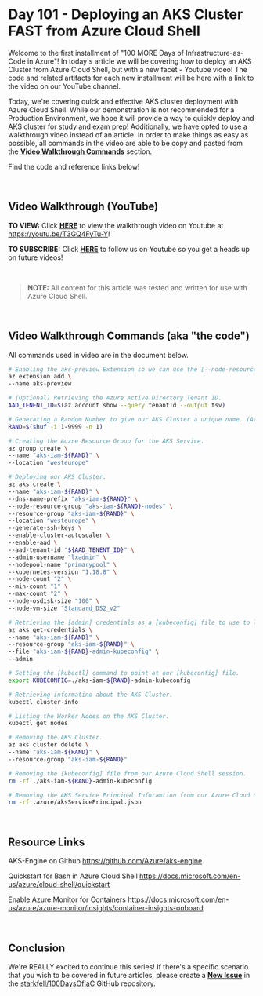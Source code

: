 # Day 101 - Deploying an AKS Cluster FAST from Azure Cloud Shell

Welcome to the first installment of "100 MORE Days of Infrastructure-as-Code in Azure"! In today's article we will be covering how to deploy an AKS Cluster from Azure Cloud Shell, but with a new facet - Youtube video! The code and related artifacts for each new installment will be here with a link to the video on our YouTube channel.

Today, we're covering quick and effective AKS cluster deployment with Azure Cloud Shell. While our demonstration is not recommended for a Production Environment, we hope it will provide a way to quickly deploy and AKS cluster for study and exam prep! Additionally, we have opted to use a walkthrough video instead of an article. In order to make things as easy as possible, all commands in the video are able to be copy and pasted from the **[Video Walkthrough Commands](#video-walkthrough-commands)** section.

Find the code and reference links below!

</br>


## Video Walkthrough (YouTube)

**TO VIEW:** Click **[HERE](https://youtu.be/T3GQ4FyTu-Y)** to view the walkthrough video on Youtube at https://youtu.be/T3GQ4FyTu-Y!

**TO SUBSCRIBE:** Click **[HERE](https://www.youtube.com/channel/UCAr0yk0um7lwLjmrKfzwyig?sub_confirmation=1)** to follow us on Youtube so you get a heads up on future videos!

</br>

> **NOTE:** All content for this article was tested and written for use with Azure Cloud Shell.

</br>

## Video Walkthrough Commands (aka "the code")

All commands used in video are in the document below.

```bash
# Enabling the aks-preview Extension so we can use the [--node-resource-group] parameter.
az extension add \
--name aks-preview

# (Optional) Retrieving the Azure Active Directory Tenant ID.
AAD_TENENT_ID=$(az account show --query tenantId --output tsv)

# Generating a Random Number to give our AKS Cluster a unique name. (At least good enough for this demo)
RAND=$(shuf -i 1-9999 -n 1)

# Creating the Auzre Resource Group for the AKS Service.
az group create \
--name "aks-iam-${RAND}" \
--location "westeurope"

# Deploying our AKS Cluster.
az aks create \
--name "aks-iam-${RAND}" \
--dns-name-prefix "aks-iam-${RAND}" \
--node-resource-group "aks-iam-${RAND}-nodes" \
--resource-group "aks-iam-${RAND}" \
--location "westeurope" \
--generate-ssh-keys \
--enable-cluster-autoscaler \
--enable-aad \
--aad-tenant-id "${AAD_TENENT_ID}" \
--admin-username "lxadmin" \
--nodepool-name "primarypool" \
--kubernetes-version "1.18.8" \
--node-count "2" \
--min-count "1" \
--max-count "2" \
--node-osdisk-size "100" \
--node-vm-size "Standard_DS2_v2"

# Retrieving the [admin] credentials as a [kubeconfig] file to use to login to the AKS Cluster.
az aks get-credentials \
--name "aks-iam-${RAND}" \
--resource-group "aks-iam-${RAND}" \
--file "aks-iam-${RAND}-admin-kubeconfig" \
--admin

# Setting the [kubectl] command to point at our [kubeconfig] file.
export KUBECONFIG=./aks-iam-${RAND}-admin-kubeconfig

# Retrieving informatino about the AKS Cluster.
kubectl cluster-info

# Listing the Worker Nodes on the AKS Cluster.
kubectl get nodes

# Removing the AKS Cluster.
az aks cluster delete \
--name "aks-iam-${RAND}" \
--resource-group "aks-iam-${RAND}"

# Removing the [kubeconfig] file from our Azure Cloud Shell session.
rm -rf ./aks-iam-${RAND}-admin-kubeconfig

# Removing the AKS Service Principal Inforamtion from our Azure Cloud Shell session.
rm -rf .azure/aksServicePrincipal.json
```

</br>

## Resource Links

AKS-Engine on Github
https://github.com/Azure/aks-engine

Quickstart for Bash in Azure Cloud Shell
https://docs.microsoft.com/en-us/azure/cloud-shell/quickstart

Enable Azure Monitor for Containers
https://docs.microsoft.com/en-us/azure/azure-monitor/insights/container-insights-onboard

</br>

## Conclusion

We're REALLY excited to continue this series! If there's a specific scenario that you wish to be covered in future articles, please create a **[New Issue](https://github.com/starkfell/100DaysOfIaC/issues)** in the [starkfell/100DaysOfIaC](https://github.com/starkfell/100DaysOfIaC/) GitHub repository.
